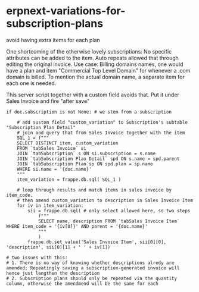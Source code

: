 # erpnext-variations-for-subscription-plans
avoid having extra items for each plan

One shortcoming of the otherwise lovely subscriptions: No specific attributes can be added to the item. Auto repeats allowed that through editing the original invoice.
Use case: Billing domains names, one would have a plan and item "Commercial Top Level Domain" for whenever a .com domain is billed. To mention the actual domain name, a separate item for each one is needed.

This server script together with a custom field avoids that. Put it under Sales Invoice and fire "after save"
```
if doc.subscription is not None: # we stem from a subscription

    # add sustom field "custom_variation" to Subscription's subtable "Subscription Plan Detail"
    # join and query that from Sales Invoice together with the item
    SQL_1 = f"""
    SELECT DISTINCT item, custom_variation
    FROM `tabSales Invoice` si
    JOIN `tabSubscription` s ON si.subscription = s.name
    JOIN `tabSubscription Plan Detail` spd ON s.name = spd.parent
    JOIN `tabSubscription Plan`sp ON spd.plan = sp.name
    WHERE si.name = '{doc.name}'
    """
    item_variation = frappe.db.sql( SQL_1 )
    
    # loop through results and match items in sales invoice by item_code.
    # then amend custom_variation to description in Sales Invoice Item
    for iv in item_variation:
        sii = frappe.db.sql( # only select allowed here, so two steps
            f"""
            SELECT name, description FROM `tabSales Invoice Item` WHERE item_code = '{iv[0]}' AND parent = '{doc.name}'
            """
            )
        frappe.db.set_value('Sales Invoice Item', sii[0][0], 'description', sii[0][1] + ' ' + iv[1])
        
# two issues with this:
# 1. There is no way of knowing whether descriptions alredy are amended; Repeatingly saving a subscription-generated invoice will hence just lengthen the description
# 2. Subscription plans should only be repeated via the quantity column, otherwise the amendmend will be the same for each
```
